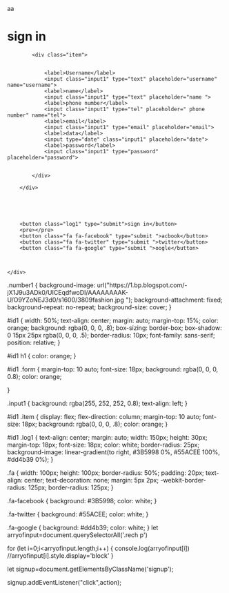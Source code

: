 <!DOCTYPE html>
<html lang="en">

<head>
    <link rel="stylesheet" href="https://cdnjs.cloudflare.com/ajax/libs/font-awesome/4.7.0/css/font-awesome.min.css">
    <link rel="stylesheet" href="/css/master.css">
    <meta charset="UTF-8">
    <meta http-equiv="X-UA-Compatible" content="IE=edge">
    <meta name="viewport" content="width=device-width, initial-scale=1.0">
    <title>Document</title>

</head>

<body class="number1">



aa
    <div id="id1">
        <h1>
            sign in
        </h1>
        <i></i>
        <div class="form">

            <div class="item">
               

                <label>Username</label>
                <input class="input1" type="text" placeholder="username" name="username">
                <label>name</label>
                <input class="input1" type="text" placeholder="name ">
                <label>phone number</label>
                <input class="input1" type="tel" placeholder=" phone number" name="tel">
                <label>email</label>
                <input class="input1" type="email" placeholder="email">
                <label>data</label>
                <input type="date" class="input1" placeholder="date">
                <label>password</label>
                <input class="input1" type="password" placeholder="password">


            </div>

        </div>





        <button class="log1" type="submit">sign in</button>
        <pre></pre>
        <button class="fa fa-facebook" type="submit ">acbook</button>
        <button class="fa fa-twitter" type="submit ">twitter</button>
        <button class="fa fa-google" type="submit ">oogle</button>



    </div>

</body>

</html>
.number1 {
    background-image: url("https://1.bp.blogspot.com/-jX1J9u3ADk0/UICEqdfwoDI/AAAAAAAAK-U/O9YZoNEJ3d0/s1600/3809fashion.jpg ");
    background-attachment: fixed;
    background-repeat: no-repeat;
    background-size: cover;
}

#id1 {
    width: 50%;
    text-align: center;
    margin: auto;
    margin-top: 15%;
    color: orange;
    background: rgba(0, 0, 0, .8);
    box-sizing: border-box;
    box-shadow: 0 15px 25px rgba(0, 0, 0, .5);
    border-radius: 10px;
    font-family: sans-serif;
    position: relative;
}

#id1 h1 {
    color: orange;
}

#id1 .form {
    margin-top: 10 auto;
    font-size: 18px;
    background: rgba(0, 0, 0, 0.8);
    color: orange;
    
}

.input1 {
    background: rgba(255, 252, 252, 0.8);
    text-align: left;
}

#id1 .item {
    display: flex;
    flex-direction: column;
    margin-top: 10 auto;
    font-size: 18px;
    background: rgba(0, 0, 0, .8);
    color: orange;
}

#id1 .log1 {
    text-align: center;
    margin: auto;
    width: 150px;
    height: 30px;
    margin-top: 18px;
    font-size: 18px;
    color: white;
    border-radius: 25px;
    background-image: linear-gradient(to right, #3B5998 0%, #55ACEE 100%, #dd4b39 0%);
}

.fa {
    width: 100px;
    height: 100px;
    border-radius: 50%;
    padding: 20px;
    text-align: center;
    text-decoration: none;
    margin: 5px 2px;
    -webkit-border-radius: 125px;
    border-radius: 125px;
}

.fa-facebook {
    background: #3B5998;
    color: white;
}

.fa-twitter {
    background: #55ACEE;
    color: white;
}

.fa-google {
    background: #dd4b39;
    color: white;
}
let arryofinput=document.querySelectorAll('.rech p')

for (let i=0;i<arryofinput.length;i++)
{
    console.log(arryofinput[i])
    //arryofinput[i].style.display='block'
}


let signup=document.getElementsByClassName('signup');

signup.addEventListener("click",action);